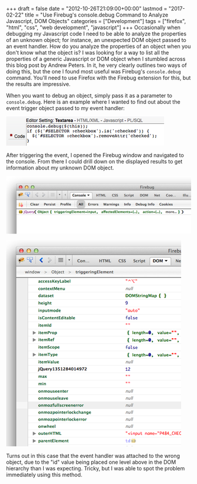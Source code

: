 +++
draft       = false
date        = "2012-10-26T21:09:00+00:00"
lastmod     = "2017-02-22"
title       = "Use Firebug's console.debug Command to Analyze Javascript, DOM Objects"
categories  = ["Development"]
tags        = ["firefox", "html", "css", "web development", "javascript"]
+++
Occasionally when debugging my Javascript code I need to be able to analyze the properties of an unknown object; for instance, an unexpected DOM object passed to an event handler. How do you analyze the properties of an object when you don't know what the object is? I was looking for a way to list all the properties of a generic Javascript or DOM object when I stumbled across this blog post by Andrew Peters. In it, he very clearly outlines two ways of doing this, but the one I found most useful was Firebug's `console.debug` command. You'll need to use Firefox with the Firebug extension for this, but the results are impressive. 

When you want to debug an object, simply pass it as a parameter to `console.debug`. Here is an example where I wanted to find out about the event trigger object passed to my event handler:

![](/img/2012-10-26-use-firebugs-consoledebug-command-to-analyze-javascript-dom-objects/eda67a171f00051639dcf0d35e00ebfdd9309cf03876d1d915dfd7b1f1f7766f.png)

After triggering the event, I opened the Firebug window and navigated to the console. From there I could drill down on the displayed results to get information about my unknown DOM object. 

![](/img/2012-10-26-use-firebugs-consoledebug-command-to-analyze-javascript-dom-objects/55db6e09e44319deee6ef4a9938a20d72369d922637897e02b1b7d20a900cb43.png)

![](/img/2012-10-26-use-firebugs-consoledebug-command-to-analyze-javascript-dom-objects/38a39525404522f27ab3bf776a697f7e486f958723402ccff101a98014d54c0d.png)

Turns out in this case that the event handler was attached to the wrong object, due to the "id" value being placed one level above in the DOM hierarchy than I was expecting. Tricky, but I was able to spot the problem immediately using this method.